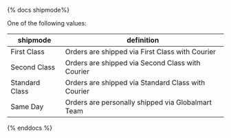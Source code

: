 {% docs shipmode%}

One of the following values:

| shipmode       | definition                                         |
| -------------- | -------------------------------------------------- |
| First Class    | Orders are shipped via First Class with Courier    |
| Second Class   | Orders are shipped via Second Class with Courier   |
| Standard Class | Orders are shipped via Standard Class with Courier |
| Same Day       | Orders are personally shipped via Globalmart Team  |

{% enddocs %}